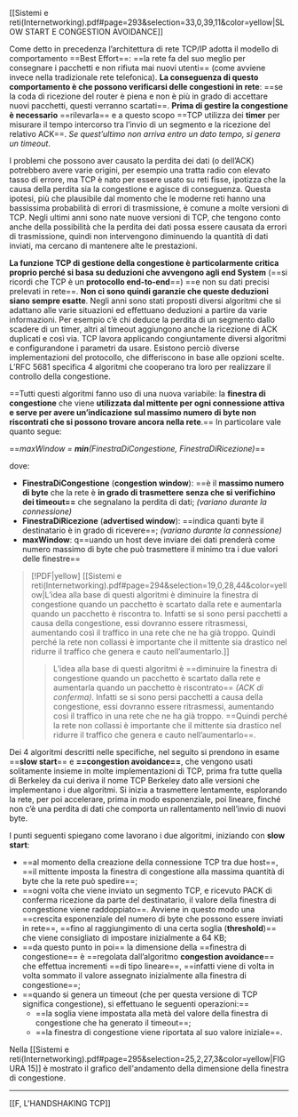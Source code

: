 
[[Sistemi e reti(Internetworking).pdf#page=293&selection=33,0,39,11&color=yellow|SLOW START E CONGESTION AVOIDANCE]]

Come detto in precedenza l’architettura di rete TCP/IP adotta il modello di comportamento ==Best Effort==: ==la rete fa del suo meglio per consegnare i pacchetti e non rifiuta mai nuovi utenti== (come avviene invece nella tradizionale rete telefonica). **La conseguenza di questo comportamento è che possono verificarsi delle congestioni in rete**: ==se la coda di ricezione del router è piena e non è più in grado di accettare nuovi pacchetti, questi verranno scartati==.
**Prima di gestire la congestione è necessario** ==rilevarla== e a questo scopo ==TCP utilizza dei **timer** per misurare il tempo intercorso tra l’invio di un segmento e la ricezione del relativo ACK==. *Se quest’ultimo non arriva entro un dato tempo, si genera un timeout*.

I problemi che possono aver causato la perdita dei dati (o dell’ACK) potrebbero avere varie origini, per esempio una tratta radio con elevato tasso di errore, ma TCP è nato per essere usato su reti fisse, ipotizza che la causa della perdita sia la congestione e agisce di conseguenza. Questa ipotesi, più che plausibile dal momento che le moderne reti hanno una bassissima probabilità di errori di trasmissione, è comune a molte versioni di TCP. Negli ultimi anni sono nate nuove versioni di TCP, che tengono conto anche della possibilità che la perdita dei dati possa essere causata da errori di trasmissione, quindi non intervengono diminuendo la quantità di dati inviati, ma cercano di mantenere alte le prestazioni.

**La funzione TCP di gestione della congestione è particolarmente critica proprio perché si basa su deduzioni che avvengono agli end System** (==si ricordi che TCP è un **protocollo end-to-end**==) ==e non su dati precisi prelevati in rete==. **Non ci sono quindi garanzie che queste deduzioni siano sempre esatte**. 
Negli anni sono stati proposti diversi algoritmi che si adattano alle varie situazioni ed effettuano deduzioni a partire da varie informazioni. Per esempio c’è chi deduce la perdita di un segmento dallo scadere di un timer, altri al timeout aggiungono anche la ricezione di ACK duplicati e così via.
TCP lavora applicando congiuntamente diversi algoritmi e configurandone i parametri da usare. Esistono perciò diverse implementazioni del protocollo, che differiscono in base alle opzioni scelte.
L’RFC 5681 specifica 4 algoritmi che cooperano tra loro per realizzare il controllo della congestione.

==Tutti questi algoritmi fanno uso di una nuova variabile: la **finestra di congestione** che viene **utilizzata dal mittente per ogni connessione attiva e serve per avere un’indicazione sul massimo numero di byte non riscontrati che si possono trovare ancora nella rete**.==
In particolare vale quanto segue: 

==*maxWindow = **min**(FinestraDiCongestione, FinestraDiRicezione)*==

dove:
- **FinestraDiCongestione** (**congestion window**): ==è il **massimo numero di byte** che la rete è **in grado di trasmettere** **senza che si verifichino dei timeout==** che segnalano la perdita di dati; *(variano durante la connessione)*
- **FinestraDiRicezione** (**advertised window**): ==indica quanti byte il destinatario è in grado di ricevere==; *(variano durante la connessione)*
- **maxWindow**: q==uando un host deve inviare dei dati prenderà come numero massimo di byte che può trasmettere il minimo tra i due valori delle finestre==

> [!PDF|yellow] [[Sistemi e reti(Internetworking).pdf#page=294&selection=19,0,28,44&color=yellow|L’idea alla base di questi algoritmi è diminuire la finestra di congestione quando un pacchetto è scartato dalla rete e aumentarla quando un pacchetto è riscontra to. Infatti se si sono persi pacchetti a causa della congestione, essi dovranno essere ritrasmessi, aumentando così il traffico in una rete che ne ha già troppo. Quindi perché la rete non collassi è importante che il mittente sia drastico nel ridurre il traffico che genera e cauto nell’aumentarlo.]]
> > L’idea alla base di questi algoritmi è ==diminuire la finestra di congestione quando un pacchetto è scartato dalla rete e aumentarla quando un pacchetto è riscontrato== *(ACK di conferma)*. Infatti se si sono persi pacchetti a causa della congestione, essi dovranno essere ritrasmessi, aumentando così il traffico in una rete che ne ha già troppo. ==Quindi perché la rete non collassi è importante che il mittente sia drastico nel ridurre il traffico che genera e cauto nell’aumentarlo==.

Dei 4 algoritmi descritti nelle specifiche, nel seguito si prendono in esame ==**slow start**== e **==congestion avoidance==**, che vengono usati solitamente insieme in molte implementazioni di TCP, prima fra tutte quella di Berkeley da cui deriva il nome TCP Berkeley dato alle versioni che implementano i due algoritmi. Si inizia a trasmettere lentamente, esplorando la rete, per poi accelerare, prima in modo esponenziale, poi lineare, finché non c’è una perdita di dati che comporta un rallentamento nell’invio di nuovi byte.

I punti seguenti spiegano come lavorano i due algoritmi, iniziando con **slow start**:
- ==al momento della creazione della connessione TCP tra due host==, ==il mittente imposta la finestra di congestione alla massima quantità di byte che la rete può spedire==;
- ==ogni volta che viene inviato un segmento TCP, e ricevuto PACK di conferma ricezione da parte del destinatario, il valore della finestra di congestione viene raddoppiato==. Avviene in questo modo una ==crescita esponenziale del numero di byte che possono essere inviati in rete==, ==fino al raggiungimento di una certa soglia (**threshold**)== che viene consigliato di impostare inizialmente a 64 KB; 
- ==da questo punto in poi== la dimensione della ==finestra di congestione== è ==regolata dall’algoritmo **congestion avoidance**== che effettua incrementi ==di tipo lineare==, ==infatti viene di volta in volta sommato il valore assegnato inizialmente alla finestra di congestione==;
- ==quando si genera un timeout (che per questa versione di TCP significa congestione), si effettuano le seguenti operazioni:==
	- ==la soglia viene impostata alla metà del valore della finestra di congestione che ha generato il timeout==;
	- ==la finestra di congestione viene riportata al suo valore iniziale==.

Nella [[Sistemi e reti(Internetworking).pdf#page=295&selection=25,2,27,3&color=yellow|FIGURA 15]] è mostrato il grafico dell'andamento della dimensione della finestra di congestione. 

---
[[F, L'HANDSHAKING TCP]]